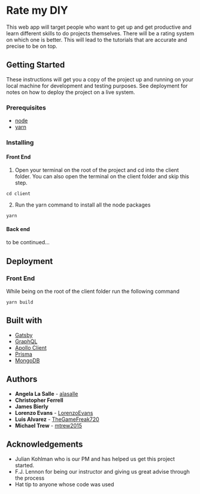 # Rate my DIY

This web app will target people who want to get up and get productive and learn different skills to do projects themselves.  There will be a rating system on which one is better. This will lead to the tutorials that are accurate and precise to be on top.

## Getting Started

These instructions will get you a copy of the project up and running on your local machine for development and testing purposes. See deployment for notes on how to deploy the project on a live system.

### Prerequisites

* [node](https://nodejs.org/en/)
* [yarn](https://yarnpkg.com/en/)

### Installing

#### Front End

1. Open your terminal on the root of the project and cd into the client folder. You can also open the terminal on the client folder and skip this step.

```
cd client
```

2. Run the yarn command to install all the node packages

```
yarn
```

#### Back end

to be continued...

## Deployment

### Front End

While being on the root of the client folder run the following command

```
yarn build
```

## Built with

* [Gatsby](https://www.gatsbyjs.org/)
* [GraphQL](https://graphql.org/)
* [Apollo Client](https://www.apollographql.com/docs/react/)
* [Prisma](https://www.prisma.io/)
* [MongoDB](https://www.mongodb.com/)

## Authors

* **Angela La Salle** - [alasalle](https://github.com/alasalle)
* **Christopher Ferrell**
* **James Bierly**
* **Lorenzo Evans** - [LorenzoEvans](https://github.com/LorenzoEvans)
* **Luis Alvarez** - [TheGameFreak720](https://github.com/TheGameFreak720)
* **Michael Trew** - [mtrew2015](https://github.com/mtrew2015)

## Acknowledgements

* Julian Kohlman who is our PM and has helped us get this project started.
* F.J. Lennon for being our instructor and giving us great advise through the process
* Hat tip to anyone whose code was used